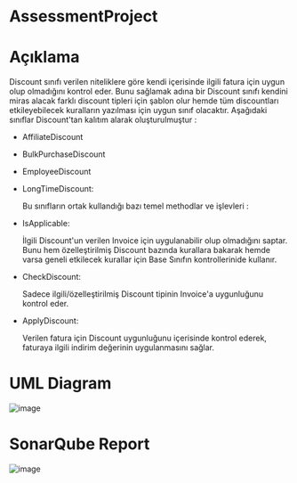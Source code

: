 # AssessmentProject
# Açıklama
Discount sınıfı verilen niteliklere göre kendi içerisinde ilgili fatura için uygun olup olmadığını kontrol eder. Bunu sağlamak adına bir Discount sınıfı kendini miras alacak farklı discount tipleri için şablon olur hemde tüm discountları etkileyebilecek kuralların yazılması için uygun sınıf olacaktır.
Aşağıdaki sınıflar Discount'tan kalıtım alarak oluşturulmuştur :
- AffiliateDiscount
- BulkPurchaseDiscount
- EmployeeDiscount
- LongTimeDiscount:
  
  Bu sınıfların ortak kullandığı bazı temel methodlar ve işlevleri :
- IsApplicable:
  
  İlgili Discount'un verilen Invoice için uygulanabilir olup olmadığını saptar. Bunu hem özelleştirilmiş Discount bazında kurallara bakarak hemde varsa geneli etkilecek kurallar için Base Sınıfın kontrollerinide kullanır.
- CheckDiscount:
  
  Sadece ilgili/özelleştirilmiş Discount tipinin Invoice'a uygunluğunu kontrol eder.
- ApplyDiscount:
  
  Verilen fatura için Discount uygunluğunu içerisinde kontrol ederek, faturaya ilgili indirim değerinin uygulanmasını sağlar.
# UML Diagram
![image](https://github.com/MehmetEminKaymaz/AssessmentProject/assets/50118591/1e3c9d1f-e8c8-4d01-a1a0-898c5925a557)
# SonarQube Report
![image](https://github.com/MehmetEminKaymaz/AssessmentProject/assets/50118591/753e2214-c15e-4b86-bece-37678376bc27)
